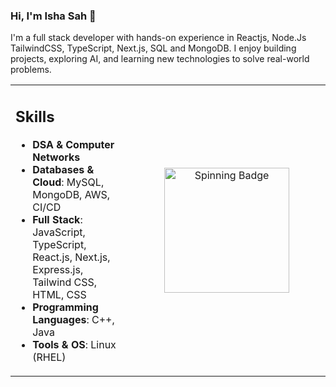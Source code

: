 ### Hi, I'm Isha Sah 👋

I'm a full stack developer with hands-on experience in Reactjs, Node.Js TailwindCSS, TypeScript, Next.js, SQL and MongoDB. I enjoy building projects, exploring AI, and learning new technologies to solve real-world problems.

<table>
<tr>
<td>

## Skills  

- **DSA & Computer Networks**  
- **Databases & Cloud**: MySQL, MongoDB, AWS, CI/CD  
- **Full Stack**: JavaScript, TypeScript, React.js, Next.js, Express.js, Tailwind CSS, HTML, CSS  
- **Programming Languages**: C++, Java  
- **Tools & OS**: Linux (RHEL)  

</td>
<td align="center" style="min-width: 300px;">

<img src="/Untitled.gif" alt="Spinning Badge" width="200"/>

</td>
</tr>
</table>
